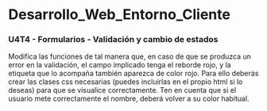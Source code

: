 # Desarrollo_Web_Entorno_Cliente

### U4T4 - Formularios - Validación y cambio de estados


Modifica las funciones de tal manera que, en caso de que se produzca un  error en la validación,
el campo implicado tenga el reborde rojo, y la etiqueta  que lo acompaña también aparezca de color rojo.
Para ello deberás crear las clases css necesarias (puedes incluirlas en el  propio html si lo deseas) para que se visualice correctamente.
Ten en cuenta que si el usuario mete correctamente el nombre, deberá volver  a su color habitual.

